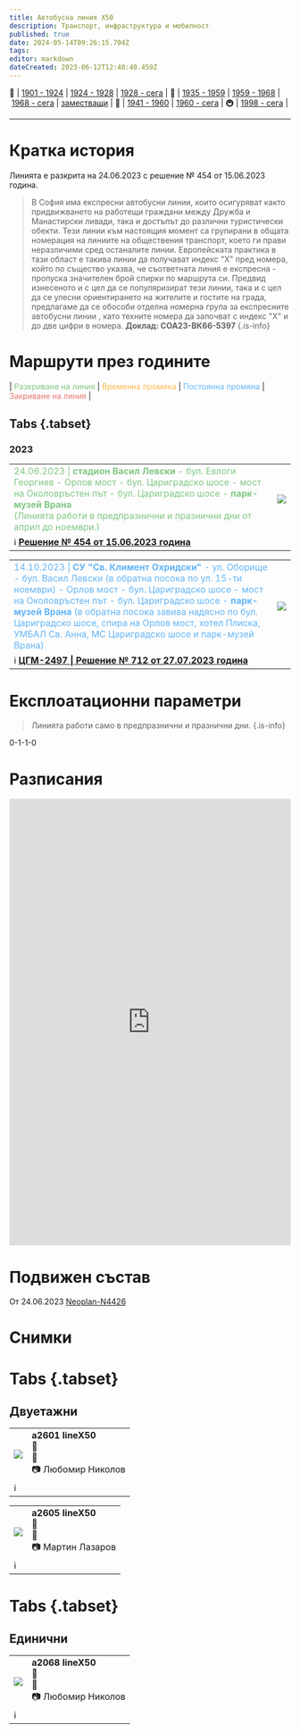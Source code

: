 ```yaml
---
title: Автобусна линия Х50
description: Транспорт, инфраструктура и мобилност
published: true
date: 2024-05-14T09:26:15.704Z
tags: 
editor: markdown
dateCreated: 2023-06-12T12:40:40.459Z
---
```


🚋 | [1901 - 1924](/bg/public-transport/tram-routes-1901-1924) | [1924 - 1928](/bg/public-transport/tram-routes-1924-1928) | [1928 - сега](/bg/public-transport/tram-routes-1928-sega) | 🚌 | [1935 - 1959](/bg/public-transport/bus-routes-1935-1959) | [1959 - 1968](/bg/public-transport/bus-routes-1959-1968) | [1968 - сега](/bg/public-transport/bus-routes-1968-sega) | [заместващи](/bg/public-transport/bus-routes-replacement-services) | 🚎 | [1941 - 1960](/bg/public-transport/trolleybus-routes-1941-1960) | [1960 - сега](/bg/public-transport/trolleybus-routes-1960-sega) | 🚇 | [1998 - сега](/bg/public-transport/metro-routes) |

---

# Кратка история

Линията е разкрита на 24.06.2023 с решение № 454 от 15.06.2023 година. 

> В София има експресни автобусни линии, които осигуряват както придвижването на работещи граждани между Дружба и Манастирски ливади, така и достъпът до различни  туристически обекти. Тези линии към настоящия момент са групирани в общата номерация на линиите на обществения транспорт, което ги прави неразличими сред останалите линии. Европейската практика в тази област  е такива линии да получават индекс "Х" пред номера, който по същество указва, че съответната линия е експресна - пропуска значителен брой спирки по маршрута си. Предвид изнесеното и с цел да се популяризират тези линии, така и с цел да се улесни ориентирането на жителите и гостите на града, предлагаме да се обособи отделна номерна група за експресните автобусни линии , като техните номера да започват с индекс "Х" и до две цифри в номера.
**Доклад: СОА23-ВК66-5397**
{.is-info}



# Маршрути през годините
| <span style="color:#81C784">Разкриване на линия</span> | <span style="color:#FFB74D">Временна промяна</span> | <span style="color:#64B5F6">Постоянна промяна</span> | <span style="color:#E57373">Закриване на линия</span> |


## Tabs {.tabset}


### 2023
<div class="table-responsive"><table style="width:100%"><tr>
<td><span style="color:#81C784"> 24.06.2023 |<b> стадион Васил Левски</b> - бул. Евлоги Георгиев - Орлов мост - бул. Цариградско шосе - мост на Околовръстен път - бул. Цариградско шосе - <b>парк-музей Врана</b><br> (Линията работи в предпразнични и празнични дни от април до ноември.)</span><br></td>
<td><img src="https://drive.google.com/uc?id=11J2iD4WN2w8ph4SJ9FoK_iRBrksCdSs-"></td></tr>
  <td colspan=2 >ℹ️ <a href="/bg/politics/sofia-council-decisions#%D1%80%D0%B5%D1%88%D0%B5%D0%BD%D0%B8%D0%B5-no-454-%D0%BE%D1%82-15062023-%D0%B3%D0%BE%D0%B4%D0%B8%D0%BD%D0%B0"><b>Решение № 454 от 15.06.2023 година</b></a></td></table></div>
  
<div class="table-responsive"><table style="width:100%"><tr>
<td><span style="color:#64B5F6"> 14.10.2023 | <b> СУ "Св. Климент Охридски" </b> - ул. Оборище - бул. Васил Левски (в обратна посока по ул. 15-ти ноември) - Орлов мост - бул. Цариградско шосе - мост на Околовръстен път - бул. Цариградско шосе - <b>парк-музей Врана</b> (в обратна посока завива надясно по бул. Цариградско шосе, спира на Орлов мост, хотел Плиска, УМБАЛ Св. Анна, МС Цариградско шосе и парк-музей Врана)</span><br></td>
<td><img src="http://46.10.181.183:1518/trinmo/attachments/cgm/cgm-2497.jpg"></td></tr>
  <td colspan=2 >ℹ️ <a href="http://trinmo.org/bg/politics/sofia-council-decisions#%D1%80%D0%B5%D1%88%D0%B5%D0%BD%D0%B8%D0%B5-no-712-%D0%BE%D1%82-27072023-%D0%B3%D0%BE%D0%B4%D0%B8%D0%BD%D0%B0"><b>ЦГМ-2497 | Решение № 712 от 27.07.2023 година</b></a></td></table></div>
 

# Експлоатационни параметри
> Линията работи само в предпразнични и празнични дни.
{.is-info}

0-1-1-0

# Разписания
<iframe src="https://schedules.sofiatraffic.bg/autobus/Х50" title="Разписания" width="100%" height="800px" scrolling="no" frameBorder="0">
</iframe>

# **Подвижен състав**

От 24.06.2023 [Neoplan-N4426](/bg/public-transport/fleet-list/2003-Neoplan-N4426)

# Снимки
  
# Tabs {.tabset}

## Двуетажни
  <!--следващ пост--> 
<div class="table-responsive"><table style="width:100%"><tr>
<td><img src="https://live.staticflickr.com/65535/53000905541_f3e9e5ced7_k.jpg"></td>
<td><b><b>a2601 lineX50</b></b><br>📅<br> 📌 <br> 📷 Любомир Николов</td></tr>
  <td colspan=2 >ℹ️ </td></table></div>   
  
  
 <!--следващ пост--> 
<div class="table-responsive"><table style="width:100%"><tr>
<td><img src="http://46.10.181.183:1518/trinmo/gallery/martin-lazarov/man-lions-city-dd/a2605%20linex50.jpg"></td>
<td><b><b>a2605 lineX50</b></b><br>📅<br> 📌 <br> 📷 Мартин Лазаров</td></tr>
  <td colspan=2 >ℹ️ </td></table></div>   


# Tabs {.tabset}
## Единични
  <!--следващ пост--> 
<div class="table-responsive"><table style="width:100%"><tr>
<td><img src="https://live.staticflickr.com/65535/53071424555_411b714fd4_k.jpg"></td>
<td><b><b>a2068 lineX50</b></b><br>📅<br> 📌 <br> 📷 Любомир Николов</td></tr>
  <td colspan=2 >ℹ️ </td></table></div>   
  